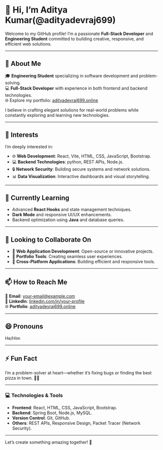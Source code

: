 # 👋 Hi, I’m Aditya Kumar(@adityadevraj699)  

Welcome to my GitHub profile! I’m a passionate **Full-Stack Developer** and **Engineering Student** committed to building creative, responsive, and efficient web solutions.  

---

## 🌟 About Me  

🎓 **Engineering Student** specializing in software development and problem-solving.  
💻 **Full-Stack Developer** with experience in both frontend and backend technologies.  
🌐 Explore my portfolio: [adityadevraj699.online](https://adityadevraj699.online)  

I believe in crafting elegant solutions for real-world problems while constantly exploring and learning new technologies.  

---

## 👀 Interests  

I’m deeply interested in:  
- 🌐 **Web Development**: React, Vite, HTML, CSS, JavaScript, Bootstrap.  
- 💻 **Backend Technologies**: python, REST APIs, Node.js.  
- 🔒 **Network Security**: Building secure systems and network solutions.  
- 📊 **Data Visualization**: Interactive dashboards and visual storytelling.  

---

## 🌱 Currently Learning  

- Advanced **React Hooks** and state management techniques.  
- **Dark Mode** and responsive UI/UX enhancements.  
- Backend optimization using **Java** and database queries.  

---

## 💞️ Looking to Collaborate On  

- 🚀 **Web Application Development**: Open-source or innovative projects.  
- 🌟 **Portfolio Tools**: Creating seamless user experiences.  
- 📱 **Cross-Platform Applications**: Building efficient and responsive tools.  

---

## 📫 How to Reach Me  

📧 **Email**: [your-email@example.com](mailto:aditya.kumar1.cs.2022@mimeerut.ac.in)  
🔗 **LinkedIn**: [linkedin.com/in/your-profile](https://linkedin.com/in/your-profile)  
🌐 **Portfolio**: [adityadevraj699.online](https://adityadevraj699.online)  

---

## 😄 Pronouns  

He/Him  

---

## ⚡ Fun Fact  

I’m a problem-solver at heart—whether it’s fixing bugs or finding the best pizza in town. 🍕💡  

---

### 💻 Technologies & Tools  

- **Frontend**: React, HTML, CSS, JavaScript, Bootstrap.  
- **Backend**: Spring Boot, Node.js, MySQL.  
- **Version Control**: Git, GitHub.  
- **Others**: REST APIs, Responsive Design, Packet Tracer (Network Security).  

---

Let’s create something amazing together! 🚀  

